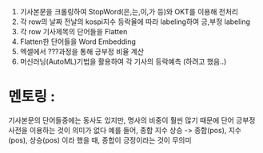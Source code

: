 1) 기사본문을 크롤링하여 StopWord(은,는,이,가 등)와 OKT를 이용해 전처리
2) 각 row의 날짜 전날의 kospi지수 등락율에 따라 labeling하여 긍,부정 labeling
3) 각 row 기사제목의 단어들을 Flatten 
4) Flatten한 단어들을 Word Embedding
5) 엑셀에서 ???과정을 통해 긍부정 비율 계산
6) 머신러닝(AutoML)기법을 활용하여 각 기사의 등락예측 (하려고 했음..) 

# 멘토링  :
기사본문의 단어들중에는 동사도 있지만, 명사의 비중이 훨씬 많기 때문에 단어 긍부정 사전을 이용하는 것이 의미가 없다 
예를 들어, 종합 지수 상승 -> 종합(pos), 지수(pos), 상승(pos) 이라 했을 때, 종합이 긍정이라는 것이 무의미
